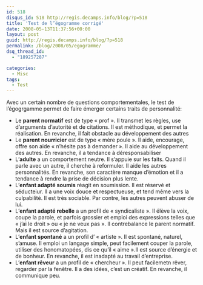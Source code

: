 ```yaml
---
id: 518
disqus_id: 518 http://regis.decamps.info/blog/?p=518
title: 'Test de l’égogramme corrigé'
date: 2008-05-13T11:37:56+00:00
layout: post
guid: http://regis.decamps.info/blog/?p=518
permalink: /blog/2008/05/egogramme/
dsq_thread_id:
  - "189257287"

categories:
  - Misc
tags:
  - Test
---
```

Avec un certain nombre de questions comportementales, le test de l’égogrgamme permet de faire émerger certains traits de personnalité:

  * Le **parent normatif** est de type « prof ». Il transmet les règles, use d’arguments d’autorité et de citations. Il est méthodique, et permet la réalisation. En revanche, il fait obstacle au développement des autres
  * Le **parent nourricier** est de type « mère poule ». Il aide, encourage, offre son aide « n’hésite pas à demander ». Il aide au développement des autres. En revanche, il a tendance à déresponsabiliser
  * L’**adulte** a un comportement neutre. Il s’appuie sur les faits. Quand il parle avec un autre, il cherche à reformuler. Il aide les autres personnalités. En revanche, son caractère manque d’émotion et il a tendance à rendre la prise de décision plus lente.
  * L’**enfant adapté soumis** réagit en soumission. Il est réservé et séducteiur. Il a une voix douce et respectueuse, et tend même vers la culpabilité. Il est très sociable. Par contre, les autres peuvent abuser de lui.
  * L’**enfant adapté rebelle** a un profil de « syndicaliste ». Il élève la voix, coupe la parole, et parfois grossier et emploi des expressions telles que « j’ai le droit » ou « je ne veux pas ». Il contrebalance le parent normatif. Mais il est source d’agitation.
  * L’**enfant spontané** a un profil d’ « artiste ». Il est spontané, naturel, s’amuse. Il emploi un langage simple, peut facilement couper la parole, utiliser des honomatopées, dis ce qu’il « aime ».Il est source d’énergie et de bonheur. En revanche, il est inadapté au travail d’entreprise.
  * L’**enfant rêveur** a un profil de « chercheur ». Il peut facilemetn rêver, regarder par la fenêtre. Il a des idées, c’est un créatif. En revanche, il communique peu.
